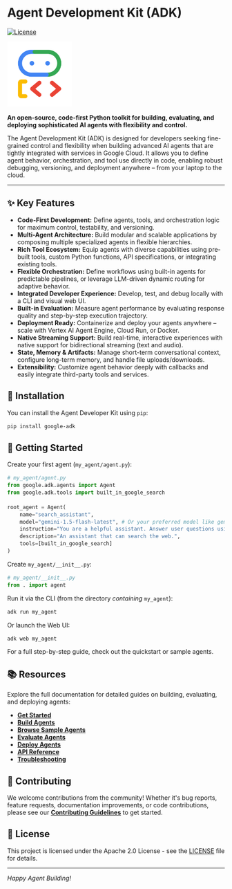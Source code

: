 # Agent Development Kit (ADK)

[![License](https://img.shields.io/badge/License-Apache_2.0-blue.svg)](LICENSE)

<img src="docs/assets/agent-development-kit.png" alt="Agent Development Kit Logo" width="150">

**An open-source, code-first Python toolkit for building, evaluating, and deploying sophisticated AI agents with flexibility and control.**

The Agent Development Kit (ADK) is designed for developers seeking fine-grained control and flexibility when building advanced AI agents that are tightly integrated with services in Google Cloud. It allows you to define agent behavior, orchestration, and tool use directly in code, enabling robust debugging, versioning, and deployment anywhere – from your laptop to the cloud.

---

## ✨ Key Features

* **Code-First Development:** Define agents, tools, and orchestration logic for maximum control, testability, and versioning.
* **Multi-Agent Architecture:** Build modular and scalable applications by composing multiple specialized agents in flexible hierarchies.
* **Rich Tool Ecosystem:** Equip agents with diverse capabilities using pre-built tools, custom Python functions, API specifications, or integrating existing tools.
* **Flexible Orchestration:** Define workflows using built-in agents for predictable pipelines, or leverage LLM-driven dynamic routing for adaptive behavior.
* **Integrated Developer Experience:** Develop, test, and debug locally with a CLI and visual web UI.
* **Built-in Evaluation:** Measure agent performance by evaluating response quality and step-by-step execution trajectory.
* **Deployment Ready:** Containerize and deploy your agents anywhere – scale with Vertex AI Agent Engine, Cloud Run, or Docker.
* **Native Streaming Support:** Build real-time, interactive experiences with native support for bidirectional streaming (text and audio).
* **State, Memory & Artifacts:** Manage short-term conversational context, configure long-term memory, and handle file uploads/downloads.
* **Extensibility:** Customize agent behavior deeply with callbacks and easily integrate third-party tools and services.

## 🚀 Installation

You can install the Agent Developer Kit using `pip`:

```bash
pip install google-adk
```

## 🏁 Getting Started

Create your first agent (`my_agent/agent.py`):

```python
# my_agent/agent.py
from google.adk.agents import Agent
from google.adk.tools import built_in_google_search

root_agent = Agent(
    name="search_assistant",
    model="gemini-1.5-flash-latest", # Or your preferred model like gemini-2.0-flash-001
    instruction="You are a helpful assistant. Answer user questions using Google Search when needed.",
    description="An assistant that can search the web.",
    tools=[built_in_google_search]
)
```

Create `my_agent/__init__.py`:
```python
# my_agent/__init__.py
from . import agent
```

Run it via the CLI (from the directory *containing* `my_agent`):
```bash
adk run my_agent
```

Or launch the Web UI:
```bash
adk web my_agent
```

For a full step-by-step guide, check out the quickstart or sample agents.

## 📚 Resources

Explore the full documentation for detailed guides on building, evaluating, and deploying agents:

*   **[Get Started](get-started/introduction.md)**
*   **[Build Agents](build/agents.md)**
*   **[Browse Sample Agents](learn/sample_agents/)**
*   **[Evaluate Agents](evaluate/evaluate-agents.md)**
*   **[Deploy Agents](deploy/overview.md)**
*   **[API Reference](guides/reference.md)**
*   **[Troubleshooting](guides/troubleshooting.md)**

## 🤝 Contributing

We welcome contributions from the community! Whether it's bug reports, feature requests, documentation improvements, or code contributions, please see our [**Contributing Guidelines**](./CONTRIBUTING.md) to get started.

## 📄 License

This project is licensed under the Apache 2.0 License - see the [LICENSE](LICENSE) file for details.

---

*Happy Agent Building!*

